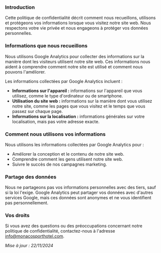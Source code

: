 ### Introduction

Cette politique de confidentialité décrit comment nous recueillons, utilisons et protégeons vos informations lorsque vous visitez notre site web. Nous respectons votre vie privée et nous engageons à protéger vos données personnelles.

### Informations que nous recueillons

Nous utilisons Google Analytics pour collecter des informations sur la manière dont les visiteurs utilisent notre site web. Ces informations nous aident à comprendre comment notre site est utilisé et comment nous pouvons l'améliorer.

Les informations collectées par Google Analytics incluent :

- **Informations sur l'appareil :** informations sur l'appareil que vous utilisez, comme le type d'ordinateur ou de smartphone.
- **Utilisation du site web :** informations sur la manière dont vous utilisez notre site, comme les pages que vous visitez et le temps que vous passez sur chaque page.
- **Informations sur la localisation :** informations générales sur votre localisation, mais pas votre adresse exacte.

### Comment nous utilisons vos informations

Nous utilisons les informations collectées par Google Analytics pour :

- Améliorer la conception et le contenu de notre site web.
- Comprendre comment les gens utilisent notre site web.
- Suivre le succès de nos campagnes marketing.

### Partage des données

Nous ne partageons pas vos informations personnelles avec des tiers, sauf si la loi l'exige. Google Analytics peut partager vos données avec d'autres services Google, mais ces données sont anonymes et ne vous identifient pas personnellement.

### Vos droits

Si vous avez des questions ou des préoccupations concernant notre politique de confidentialité, contactez-nous à l'adresse [info@monacosporthotel.com](mailto:info@monacosporthotel.com).

_Mise à jour : 22/11/2024_
